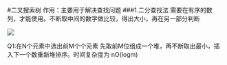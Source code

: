 #二叉搜索树
作用：主要用于解决查找问题
###1.二分查找法
需要在有序的数列，才能使用。不断取中间的数字做比较，得出大小，再在另一部分判断

![](file:./pic/1.png) 

Q1:在N个元素中选出前M个个元素
先取前M位组成一个堆，再不断取出最小，插入下一个数重新堆排序。时间复杂度为 nO(logm)